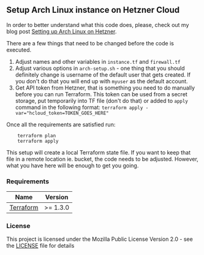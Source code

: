 ## Setup Arch Linux instance on Hetzner Cloud

In order to better understand what this code does, please, check out my blog post [Setting up Arch Linux on Hetzner](https://nightmareartist.com/post/null/).

There are a few things that need to be changed before the code is executed.

1. Adjust names and other variables in `instance.tf` and `firewall.tf`
2. Adjust various options in `arch-setup.sh` - one thing that you should definitely change is username of the default user that gets created. If you don't do that you will end up with `myuser` as the default account.
3. Get API token from Hetzner, that is something you need to do manually before you can run Terraform. This token can be used from a secret storage, put temporarily into TF file (don't do that) or added to `apply` command in the following format: `terraform apply -var="hcloud_token=TOKEN_GOES_HERE"`

Once all the requirements are satisfied run:

```hcl
    terraform plan
    terraform apply
```

This setup will create a local Terraform state file. If you want to keep that file in a remote location ie. bucket, the code needs to be adjusted. However, what you have here will be enough to get you going.

### Requirements

| Name                                                 | Version   |
|------------------------------------------------------|-----------|
| [Terraform](https://www.terraform.io/downloads.html) | \>= 1.3.0 |


### License

This project is licensed under the Mozilla Public License Version 2.0 - see the [LICENSE](LICENSE) file for details
